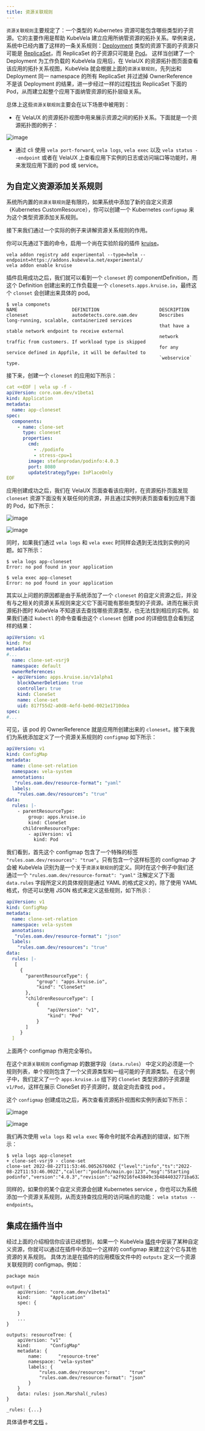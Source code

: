 ```yaml
---
title: 资源关联规则
--- 
```


`资源关联规则`主要规定了：一个类型的 Kubernetes 资源可能包含哪些类型的子资源。它的主要作用是帮助 KubeVela 建立应用所纳管资源的拓扑关系。举例来说，系统中已经内置了这样的一条关系规则：[Deployment](https://kubernetes.io/docs/concepts/workloads/controllers/deployment/) 类型的资源下面的子资源只可能是 [ReplicaSet](https://kubernetes.io/docs/concepts/workloads/controllers/replicaset/)，而 ReplicaSet 的子资源只可能是 [Pod](https://kubernetes.io/docs/concepts/workloads/pods/)。
这样当创建了一个 Deployment 为工作负载的 KubeVela 应用后，在 VelaUX 的资源拓扑图页面查看该应用的拓扑关系视图，KubeVela 就会根据上面的`资源关联规则`，先列出和 Deployment 同一 namespace 的所有 ReplicaSet 并过滤掉 OwnerReference 不是该 Deployment 的结果，进一步经过一样的过程找出 ReplicaSet 下面的 Pod，从而建立起整个应用下面纳管资源的拓扑层级关系。

总体上这些`资源关联规则`主要会在以下场景中被用到：

- 在 VelaUX 的资源拓扑视图中用来展示资源之间的拓扑关系。下面就是一个资源拓扑图的例子：

![image](../resources/tree.png)
  
- 通过 cli 使用 `vela port-forward`, `vela logs`, `vela exec` 以及 `vela status --endpoint` 或者在 VelaUX 上查看应用下实例的日志或访问端口等功能时，用来发现应用下面的 pod 或 service。

## 为自定义资源添加关系规则

系统所内置的`资源关联规则`是有限的，如果系统中添加了新的自定义资源（Kubernetes CustomResource），你可以创建一个 Kubernetes `configmap` 来为这个类型资源添加关系规则。

接下来我们通过一个实际的例子来讲解资源关系规则的作用。

你可以先通过下面的命令，启用一个尚在实验阶段的插件 [kruise](https://github.com/kubevela/catalog/tree/master/experimental/addons/kruise)。

```shell
vela addon registry add experimental --type=helm --endpoint=https://addons.kubevela.net/experimental/
vela addon enable kruise
```

插件启用成功之后，我们就可以看到一个 `cloneset` 的 componentDefinition，而这个 Definition 创建出来的工作负载是一个 `clonesets.apps.kruise.io`，最终这个 `clonset` 会创建出来具体的 pod。

```shell
$ vela componets
NAME                    DEFINITION                      DESCRIPTION                                                 
cloneset                autodetects.core.oam.dev        Describes long-running, scalable, containerized services    
                                                        that have a stable network endpoint to receive external     
                                                        network traffic from customers. If workload type is skipped 
                                                        for any service defined in Appfile, it will be defaulted to 
                                                        `webservice` type.
```

接下来，创建一个 `cloneset` 的应用如下所示：

```yaml
cat <<EOF | vela up -f -
apiVersion: core.oam.dev/v1beta1
kind: Application
metadata:
  name: app-cloneset
spec:
  components:
    - name: clone-set
      type: cloneset
      properties:
        cmd:
          - ./podinfo
          - stress-cpu=1
        image: stefanprodan/podinfo:4.0.3
        port: 8080
        updateStrategyType: InPlaceOnly
EOF
```

应用创建成功之后，我们在 VelaUX 页面查看该应用时，在资源拓扑页面发现 `cloneset` 资源下面没有关联任何的资源，并且通过实例列表页面查看到应用下面的 Pod，如下所示：

![image](../resources/cloneset-before.jpg)

![image](../resources/cloneset-before-pod.jpg)

同时，如果我们通过 `vela logs` 和 `vela exec` 时同样会遇到无法找到实例的问题。如下所示：

```shell
$ vela logs app-cloneset
Error: no pod found in your application
```

```shell
$ vela exec app-cloneset
Error: no pod found in your application
```

其实以上问题的原因都是由于系统添加了一个 `cloneset` 的自定义资源之后，并没有与之相关的资源关系规则来定义它下面可能有那些类型的子资源。进而在展示资源拓扑图时 KubeVela 不知道该去查找哪些资源类型，也无法找到相应的实例。如果我们通过 `kubectl` 的命令查看由这个 `cloneset` 创建 pod 的详细信息会看到这样的结果：

```yaml
apiVersion: v1
kind: Pod
metadata:
#...
  name: clone-set-vsrj9
  namespace: default
  ownerReferences:
  - apiVersion: apps.kruise.io/v1alpha1
    blockOwnerDeletion: true
    controller: true
    kind: CloneSet
    name: clone-set
    uid: 817f55d2-a0d8-4efd-be0d-0021e1710dea
spec:
#...
```

可见，该 pod 的 OwnerReference 就是应用所创建出来的 `cloneset`。接下来我们为系统添加定义了一个资源关系规则的 `configmap` 如下所示：

```yaml
apiVersion: v1
kind: ConfigMap
metadata:
  name: clone-set-relation
  namespace: vela-system
  annotations:
   "rules.oam.dev/resource-format": "yaml"
  labels:
    "rules.oam.dev/resources": "true"
data:
  rules: |-
    - parentResourceType:
        group: apps.kruise.io
        kind: CloneSet
      childrenResourceType:
        - apiVersion: v1
          kind: Pod
```

我们看到，首先这个 configmap 包含了一个特殊的标签 `"rules.oam.dev/resources": "true"`。只有包含一个这样标签的 configmap 才会被 KubeVela 识别为是一个关于`资源关联规则`的定义。同时在这个例子中我们还通过一个 `"rules.oam.dev/resource-format": "yaml"` 注解定义了下面 `data.rules` 字段所定义的具体规则是通过 YAML 的格式定义的，除了使用 YAML 格式，你还可以使用 JSON 格式来定义这些规则，如下所示：

```yaml
apiVersion: v1
kind: ConfigMap
metadata:
  name: clone-set-relation
  namespace: vela-system
  annotations:
   "rules.oam.dev/resource-format": "json"
  labels:
    "rules.oam.dev/resources": "true"
data:
  rules: |-
   [
     {
       "parentResourceType": {
           "group": "apps.kruise.io",
           "kind": "CloneSet"
       },
       "childrenResourceType": [
           {
               "apiVersion": "v1",
               "kind": "Pod"
           }
       ]
     }
  ]
```

上面两个 configmap 作用完全等价。

在这个`资源关联规则` configmap 的数据字段（`data.rules`） 中定义的必须是一个规则列表，单个规则包含了一个父资源类型和一组可能的子资源类型。 在这个例子中，我们定义了一个 `apps.kruise.io` 组下的 `CloneSet` 类型资源的子资源是 `v1/Pod`，这样在展示 CloneSet 的子资源时，就会定向去查找 pod 。 

这个 `configmap` 创建成功之后，再次查看资源拓扑视图和实例列表如下所示：

![image](../resources/cloneset-after.jpg)

![image](../resources/cloneset-after-pod.jpg)

我们再次使用 `vela logs` 和 `vela exec`  等命令时就不会再遇到的错误，如下所示：

```shell
$ vela logs app-cloneset
+ clone-set-vsrj9 › clone-set
clone-set 2022-08-22T11:53:46.005267600Z {"level":"info","ts":"2022-08-22T11:53:46.002Z","caller":"podinfo/main.go:123","msg":"Starting podinfo","version":"4.0.3","revision":"a2f9216fe43849c3b4844032771ba632307d8738","port":"9898"}
```

同样的，如果你的某个自定义资源会创建 Kubernetes service ，你也可以为系统添加一个资源关系规则，从而支持查找应用的访问端点的功能： `vela status --endpoints`。

## 集成在插件当中

经过上面的介绍相信你应该已经想到，如果一个 KubeVela [插件](../platform-engineers/addon/intro)中安装了某种自定义资源，你就可以通过在插件中添加一个这样的 configmap 来建立这个它与其他资源的关系规则。 具体方法是在插件的应用模版文件中的 `outputs` 定义一个资源关联规则的 configmap。例如：

```cue
package main

output: {
	apiVersion: "core.oam.dev/v1beta1"
	kind:       "Application"
	spec: {
		
	}
	... 
}

outputs: resourceTree: {
	apiVersion: "v1"
	kind:       "ConfigMap"
	metadata: {
		name:      "resource-tree"
		namespace: "vela-system"
		labels: {
			"rules.oam.dev/resources":       "true"
			"rules.oam.dev/resource-format": "json"
		}
	}
	data: rules: json.Marshal(_rules)
}

_rules: {...}
```

具体请参考[文档](../platform-engineers/addon/addon-cue#auxiliary-resources) 。